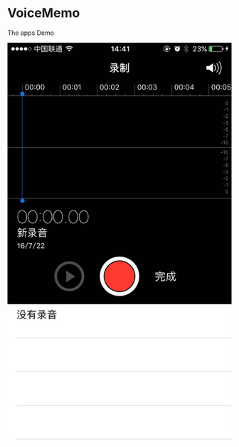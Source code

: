 # VoiceMemo
The apps Demo

![](https://github.com/weiwenhuaming/VoiceMemo/blob/master/sample-01.jpg)

